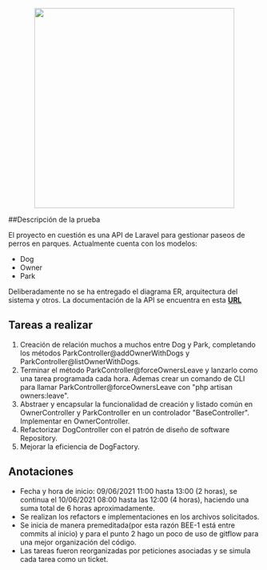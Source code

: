 <p align="center"><a href="https://laravel.com" target="_blank"><img src="https://raw.githubusercontent.com/laravel/art/master/logo-lockup/5%20SVG/2%20CMYK/1%20Full%20Color/laravel-logolockup-cmyk-red.svg" width="400"></a></p>

##Descripción de la prueba

El proyecto en cuestión es una API de Laravel para gestionar paseos de perros en parques. Actualmente cuenta con los modelos:

- Dog
- Owner
- Park


Deliberadamente no se ha entregado el diagrama ER, arquitectura del sistema y otros.
La documentación de la API se encuentra en esta **[URL](https://documenter.getpostman.com/view/4081730/TzY1gbjo)**

## Tareas a realizar

1) Creación de relación muchos a muchos entre Dog y Park, completando los métodos ParkController@addOwnerWithDogs y ParkController@listOwnerWithDogs.
2) Terminar el método ParkController@forceOwnersLeave y lanzarlo como una tarea programada cada hora. Ademas crear un comando de CLI para llamar ParkController@forceOwnersLeave con "php artisan owners:leave".
3) Abstraer y encapsular la funcionalidad de creación y listado común en  OwnerController y ParkController en un controlador "BaseController". Implementar en OwnerController.
4) Refactorizar DogController con el patrón de diseño de software Repository.
5) Mejorar la eficiencia de DogFactory.

## Anotaciones
- Fecha y hora de inicio: 09/06/2021 11:00 hasta 13:00 (2 horas), se continua el 10/06/2021 08:00 hasta las 12:00 (4 horas), haciendo una suma total de 6 horas aproximadamente.
- Se realizan los refactors e implementaciones en los archivos solicitados.
- Se inicia de manera premeditada(por esta razón BEE-1 está entre commits al inicio) y para el punto 2 hago un poco de uso de gitflow para una mejor organización del código.
- Las tareas fueron reorganizadas por peticiones asociadas y se simula cada tarea como un ticket. 
